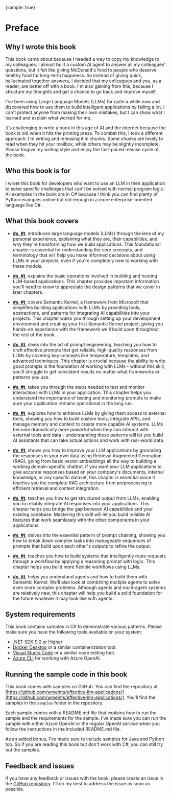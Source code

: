 {sample: true}
# Preface

## Why I wrote this book

This book came about because I needed a way to copy my knowledge to my colleagues. I almost built a custom AI agent to answer all my colleagues' questions, but it felt like giving McDonald's food to people who deserve healthy food for long-term happiness. So instead of giving quick, hallucinated together answers, I decided that my colleagues and you, as a reader, are better off with a book. I'm also gaining from this, because I structure my thoughts and get a chance to go back and improve myself.

I've been using Large Language Models (LLMs) for quite a while now and discovered how to use them to build intelligent applications by failing a lot. I can't protect anyone from making their own mistakes, but I can show what I learned and explain what worked for me.

It's challenging to write a book in this age of AI and the internet because the book is old when it hits the printing press. To combat this, I took a different approach: I'm writing and releasing it in chunks. Some chunks are lovely to read when they hit your mailbox, while others may be slightly incomplete. Please forgive my writing style and enjoy the fast-paced release cycle of the book.

## Who this book is for

I wrote this book for developers who want to use an LLM in their application to solve
specific challenges that can't be solved with normal program logic. All examples in the
book are in C# because I think you can find plenty of Python examples online but not
enough in a more enterprise-oriented language like C#.

## What this book covers

- **[#s, #t](#understanding-llms)**, introduces large language models (LLMs) through the
  lens of my personal experience, explaining what they are, their capabilities, and why
  they're transforming how we build applications. This foundational chapter is essential
  for understanding the core concepts, and terminology that will help you make informed
  decisions about using LLMs in your projects, even if you're completely new to working
  with these models.

- **[#s, #t](#essential-llmops-knowledge)**, explains the basic operations involved in
  building and hosting LLM-based applications. This chapter provides important
  information you'll need to know to appreciate the design patterns that we cover in
  later chapters.

- **[#s, #t](#getting-started-with-semantic-kernel)**, covers Semantic Kernel, a
  framework from Microsoft that simplifies building applications with LLMs by providing
  tools, abstractions, and patterns for integrating AI capabilities into your projects.
  This chapter walks you through setting up your development environment and creating
  your first Semantic Kernel project, giving you hands-on experience with the framework
  we'll build upon throughout the rest of the book.

- **[#s, #t](#the-art-and-nonsense-of-prompt-engineering)**, dives into the art of
  prompt engineering, teaching you how to craft effective prompts that get reliable,
  high-quality responses from LLMs by covering key concepts like temperature, templates,
  and advanced techniques. This chapter is crucial because the ability to write good
  prompts is the foundation of working with LLMs - without this skill, you'll struggle
  to get consistent results no matter what frameworks or patterns you use.

- **[#s, #t](#prompt-testing-and-monitoring)**, takes you through the steps needed to
  test and monitor interactions with LLMs in your application. This chapter helps you
  understand the importance of testing and monitoring prompts to make sure your
  application remains operational in the long run.

- **[#s, #t](#enhancing-llms-with-tools)**, explores how to enhance LLMs by giving them
  access to external tools, showing you how to build custom tools, integrate APIs, and
  manage memory and context to create more capable AI systems. LLMs become dramatically
  more powerful when they can interact with external tools and data - understanding
  these patterns will let you build AI assistants that can take actual actions and work
  with real-world data.

- **[#s, #t](#retrieval-augmented-generation)**, shows you how to improve your LLM
  applications by grounding the responses in your own data using Retrieval Augmented
  Generation (RAG), going from basic vector embeddings all the way to building a working
  domain-specific chatbot. If you want your LLM applications to give accurate responses
  based on your company's documents, internal knowledge, or any specific dataset, this
  chapter is essential since it teaches you the complete RAG architecture from
  preprocessing to efficient retrieval and context integration.

- **[#s, #t](#working-with-structured-output)**, teaches you how to get structured output from LLMs, enabling you to reliably integrate AI responses into your applications. This chapter helps you bridge the gap between AI capabilities and your existing codebase. Mastering this skill will let you build reliable AI features that work seamlessly with the other components in your applications.

- **[#s, #t](#prompt-chaining-workflows)**, delves into the essential pattern of prompt chaining, showing you how to break down complex tasks into manageable sequences of prompts that build upon each other's outputs to refine the output.

- **[#s, #t](#intelligent-request-routing)**, teaches you how to build systems that intelligently route requests through a workflow by applying a reasoning prompt with logic. This chapter helps you build more flexible workflows using LLMs.

- **[#s, #t](#working-with-agents)**, helps you understand agents and how to build them with Semantic Kernel. We'll also look at combining multiple agents to solve even more complex problems. Although agents and multi-agent systems are relatively new, this chapter will help you build a solid foundation for the future whatever it may look like with agents.

## System requirements

This book contains samples in C# to demonstrate various patterns. Please make sure you
have the following tools available on your system:

- [.NET SDK 9.0 or Higher](https://dot.net/)
- [Docker Desktop](https://www.docker.com/products/docker-desktop/) or a similar containerization tool.
- [Visual Studio Code](https://code.visualstudio.com) or a similar code editing tool.
- [Azure CLI](https://docs.microsoft.com/en-us/cli/azure/install-azure-cli) for working with Azure OpenAI.

## Running the sample code in this book

This book comes with samples on GitHub. You can find the repository at
[https://github.com/wmeints/effective-llm-applications/](https://github.com/wmeints/effective-llm-applications/).
You'll find the samples in the `samples` folder in the repository.

Each sample comes with a README.md file that explains how to run the sample and the
requirements for the sample. I've made sure you can run the sample with either Azure
OpenAI or the regular OpenAI service when you follow the instructions in the included
README.md file.

As an added bonus, I've made sure to include samples for Java and Python too. So if you
are reading this book but don't work with C#, you can still try out the samples.

## Feedback and issues

If you have any feedback or issues with the book, please create an issue in the [GitHub
repository][BOOK_REPO]. I'll do my best to address the issue as soon as possible.

[BOOK_REPO]: https://github.com/wmeints/effective-llm-applications/
